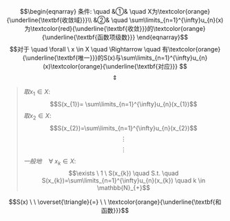 $$\begin{eqnarray}
条件: \quad
&①& \quad X为\textcolor{orange}{\underline{\textbf{收敛域}}}\\
&②& \quad \sum\limits_{n=1}^{\infty}u_{n}(x)为\textcolor{red}{\underline{\textbf{收敛}}}的\textcolor{orange}{\underline{\textbf{函数项级数}}}
\end{eqnarray}$$
$$对于 \quad \forall \ x \in X \quad \Rightarrow \quad 有\textcolor{orange}{\underline{\textbf{唯一}}}的S(x)与\sum\limits_{n=1}^{\infty}u_{n}(x)\textcolor{orange}{\underline{\textbf{对应}}} $$
$$\quad \Updownarrow \quad$$

>$取x_{1} \in X:$
$$S(x_{1})= \sum\limits_{n=1}^{\infty}u_{n}(x_{1})$$
$取x_{2} \in X:$
$$S(x_{2})=\sum\limits_{n=1}^{\infty}u_{n}(x_{2})$$
$$\vdots$$
$$\vdots$$
$一般地\quad \forall \ x_{k} \in X:$
$$\exists \ 1  \ S(x_{k}) \quad S.t. \quad S(x_{k})=\sum\limits_{n=1}^{\infty}u_{n}(x_{k}) \quad k \in \mathbb{N}_{+}$$

$$S(x)  \ \  \overset{\triangle}{=} \ \ \textcolor{orange}{\underline{\textbf{和函数}}}$$